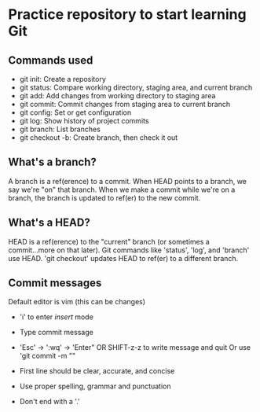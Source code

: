 # Practice repository to start learning Git

## Commands used

- git init: Create a repository
- git status: Compare working directory, staging area, and current branch
- git add: Add changes from working directory to staging area
- git commit: Commit changes from staging area to current branch
- git config: Set or get configuration
- git log: Show history of project commits
- git branch: List branches
- git checkout -b: Create branch, then check it out

## What's a branch?

A branch is a ref(erence) to a commit. When HEAD points to a branch, we say we're "on" that branch. When we make a commit while we're on a branch, the branch is updated to ref(er) to the new commit.

## What's a HEAD?

HEAD is a ref(erence) to the "current" branch (or sometimes a commit...more on that later). Git commands like 'status', 'log', and 'branch' use HEAD. 'git checkout' updates HEAD to ref(er) to a different branch.

## Commit messages

Default editor is vim (this can be changes)
  - 'i' to enter *insert* mode
  - Type commit message
  - 'Esc' -> ':wq' -> 'Enter" OR SHIFT-z-z to write message and quit
Or use 'git commit -m "<message>"

- First line should be clear, accurate, and concise
- Use proper spelling, grammar and punctuation
- Don't end with a '.'